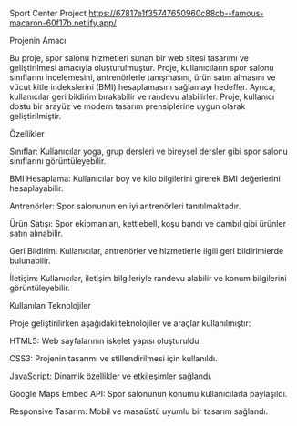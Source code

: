 Sport Center Project    https://67817e1f35747650960c88cb--famous-macaron-60f17b.netlify.app/

Projenin Amacı

Bu proje, spor salonu hizmetleri sunan bir web sitesi tasarımı ve geliştirilmesi amacıyla oluşturulmuştur. Proje, kullanıcıların spor salonu sınıflarını incelemesini, antrenörlerle tanışmasını, ürün satın almasını ve vücut kitle indekslerini (BMI) hesaplamasını sağlamayı hedefler. Ayrıca, kullanıcılar geri bildirim bırakabilir ve randevu alabilirler. Proje, kullanıcı dostu bir arayüz ve modern tasarım prensiplerine uygun olarak geliştirilmiştir.

Özellikler

Sınıflar: Kullanıcılar yoga, grup dersleri ve bireysel dersler gibi spor salonu sınıflarını görüntüleyebilir.

BMI Hesaplama: Kullanıcılar boy ve kilo bilgilerini girerek BMI değerlerini hesaplayabilir.

Antrenörler: Spor salonunun en iyi antrenörleri tanıtılmaktadır.

Ürün Satışı: Spor ekipmanları, kettlebell, koşu bandı ve dambıl gibi ürünler satın alınabilir.

Geri Bildirim: Kullanıcılar, antrenörler ve hizmetlerle ilgili geri bildirimlerde bulunabilir.

İletişim: Kullanıcılar, iletişim bilgileriyle randevu alabilir ve konum bilgilerini görüntüleyebilir.

Kullanılan Teknolojiler

Proje geliştirilirken aşağıdaki teknolojiler ve araçlar kullanılmıştır:

HTML5: Web sayfalarının iskelet yapısı oluşturuldu.

CSS3: Projenin tasarımı ve stillendirilmesi için kullanıldı.

JavaScript: Dinamik özellikler ve etkileşimler sağlandı.

Google Maps Embed API: Spor salonunun konumu kullanıcılarla paylaşıldı.

Responsive Tasarım: Mobil ve masaüstü uyumlu bir tasarım sağlandı.
